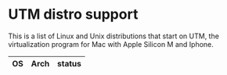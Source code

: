 # UTM distro support
This is a list of Linux and Unix distributions that start on UTM, the virtualization program for Mac with Apple Silicon M and Iphone.

|       OS       |      Arch     |    status   |
|----------------|---------------|-------------|
